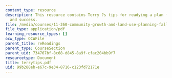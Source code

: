 ```yaml
---
content_type: resource
description: This resource contains Terry ?s tips for readying a plan for adoption
  and success.
file: /media/courses/11-360-community-growth-and-land-use-planning-fall-2005/99b288ebe67c9e348716c123fd72171e_terrytips.pdf
file_type: application/pdf
learning_resource_types: []
ocw_type: OCWFile
parent_title: reReadings
parent_type: CourseSection
parent_uid: 734767bf-8c68-d845-8a9f-cfac204bb9f7
resourcetype: Document
title: terrytips.pdf
uid: 99b288eb-e67c-9e34-8716-c123fd72171e
---
```

